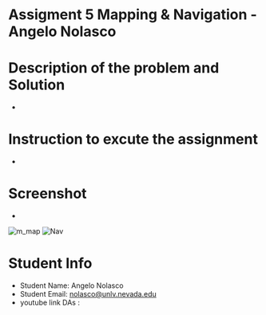 #  Assigment 5 Mapping & Navigation - Angelo Nolasco
# Description of the problem and Solution
* 
# Instruction to excute the assignment
* 
# Screenshot
*
![m_map](https://github.com/AngeloNol/DAs_Submission/assets/98061732/2fa5c7b9-847a-4a23-8a1c-eed399ba5ebe)
![Nav](https://github.com/AngeloNol/DAs_Submission/assets/98061732/0f841bcd-d24f-4849-a798-771174164c92)


# Student Info
* Student Name: Angelo Nolasco
* Student Email: nolasco@unlv.nevada.edu
* youtube link DAs :

